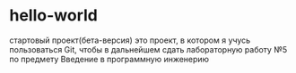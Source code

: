 # hello-world
стартовый проект(бета-версия)
это проект, в котором я учусь пользоваться Git, чтобы в дальнейшем сдать лабораторную работу №5 по предмету Введение в программную инженерию
